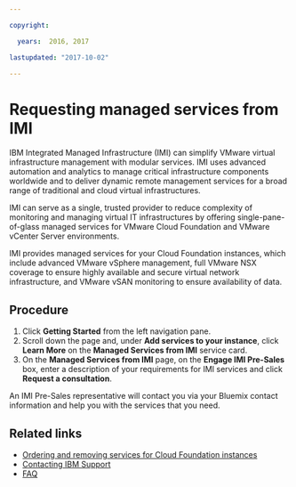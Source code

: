 ```yaml
---

copyright:

  years:  2016, 2017

lastupdated: "2017-10-02"

---
```


# Requesting managed services from IMI

IBM Integrated Managed Infrastructure (IMI) can simplify VMware virtual infrastructure management with modular services. IMI uses advanced automation and analytics to manage critical infrastructure components worldwide and to deliver dynamic remote management services for a broad range of traditional and cloud virtual infrastructures.

IMI can serve as a single, trusted provider to reduce complexity of monitoring and managing virtual IT infrastructures by offering single-pane-of-glass managed services for VMware Cloud Foundation and VMware vCenter Server environments.

IMI provides managed services for your Cloud Foundation instances, which include advanced VMware vSphere management, full VMware NSX coverage to ensure highly available and secure virtual network infrastructure, and VMware vSAN monitoring to ensure availability of data.

## Procedure

1. Click **Getting Started** from the left navigation pane.
2. Scroll down the page and, under **Add services to your instance**, click **Learn More** on the **Managed Services from IMI** service card.
3. On the **Managed Services from IMI** page, on the **Engage IMI Pre-Sales** box, enter a description of your requirements for IMI services and click **Request a consultation**.

An IMI Pre-Sales representative will contact you via your Bluemix contact information and help you with the services that you need.

## Related links

* [Ordering and removing services for Cloud Foundation instances](../sddc/sd_addingremovingservices.html)
* [Contacting IBM Support](../vmonic/trbl_support.html)
* [FAQ](../vmonic/faq.html)
